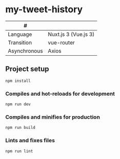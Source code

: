 # my-tweet-history

| # | |
| ---- | ---- |
| Language| Nuxt.js 3 (Vue.js 3) |
| Transition | vue-router |
| Asynchronous | Axios |

## Project setup
```
npm install
```

### Compiles and hot-reloads for development
```
npm run dev
```

### Compiles and minifies for production
```
npm run build
```

### Lints and fixes files
```
npm run lint
```
